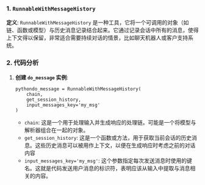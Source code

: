
### 1. `RunnableWithMessageHistory`

**定义**:
`RunnableWithMessageHistory` 是一种工具，它将一个可调用的对象（如链、函数或模型）与历史消息记录结合起来。它通过记录会话中所有的消息，使得上下文得以保留，非常适合需要持续对话的情景，比如聊天机器人或客户支持系统。

### 2. 代码分析

1. **创建 `do_message` 实例**:

   ```
   pythondo_message = RunnableWithMessageHistory(  
       chain,  
       get_session_history,  
       input_messages_key='my_msg'   
   )  
   ```

   - `chain`: 这是一个用于处理输入并生成响应的处理链。可能是一个将模型与解析器组合在一起的对象。
   - `get_session_history`: 这是一个函数或方法，用于获取当前会话的历史消息。这些历史消息可以被用作上下文，以便在生成响应时考虑之前的对话内容
   - `input_messages_key='my_msg'`: 这个参数指定每次发送消息时使用的键名。这就是代码发送用户消息的标识符，表明应该从输入中提取与消息相关的内容。